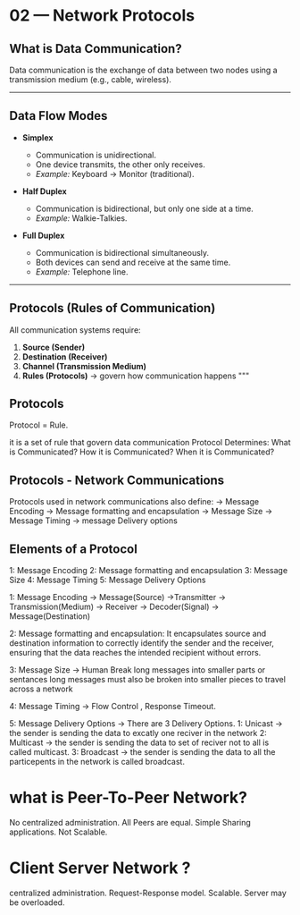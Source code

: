 # 02 — Network Protocols

## What is Data Communication?
Data communication is the exchange of data between two nodes using a transmission medium (e.g., cable, wireless).

---

## Data Flow Modes

- **Simplex**
  - Communication is unidirectional.
  - One device transmits, the other only receives.
  - *Example:* Keyboard → Monitor (traditional).

- **Half Duplex**
  - Communication is bidirectional, but only one side at a time.
  - *Example:* Walkie-Talkies.

- **Full Duplex**
  - Communication is bidirectional simultaneously.
  - Both devices can send and receive at the same time.
  - *Example:* Telephone line.

---

## Protocols (Rules of Communication)
All communication systems require:
1. **Source (Sender)**
2. **Destination (Receiver)**
3. **Channel (Transmission Medium)**
4. **Rules (Protocols)** → govern how communication happens
"""

## Protocols 
Protocol = Rule.

it is a set of rule that govern data communication
Protocol Determines:
What is Communicated?
How it is Communicated?
When it is Communicated?

## Protocols - Network Communications
Protocols used in network communications also define:
-> Message Encoding
-> Message formatting and encapsulation
-> Message Size
-> Message Timing
-> message Delivery options

## Elements of a Protocol
1: Message Encoding
2: Message formatting and encapsulation
3: Message Size
4: Message Timing
5: Message Delivery Options


1: Message Encoding -> Message(Source) ->Transmitter -> Transmission(Medium) -> Receiver -> Decoder(Signal) -> Message(Destination)

2: Message formatting and encapsulation: It encapsulates source and destination information to correctly identify the sender and the receiver, ensuring that the data reaches the intended recipient without errors.

3: Message Size -> Human Break long messages into smaller parts or sentances long messages must also be broken into smaller pieces to travel across a network

4: Message Timing -> Flow Control , Response Timeout.

5: Message Delivery Options -> There are 3 Delivery Options.
1: Unicast -> the sender is sending the data to excatly one reciver in the network
2: Multicast -> the sender is sending the data to set of reciver not to all is called multicast.
3: Broadcast -> the sender is sending the data to all the particepents in the network is called broadcast.



# what is  Peer-To-Peer Network?
No centralized administration.
All Peers are equal.
Simple Sharing applications.
Not Scalable.

# Client Server Network ?
centralized administration.
Request-Response model.
Scalable.
Server may be overloaded.
